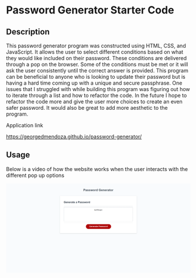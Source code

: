 # Password Generator Starter Code

## Description
This password generator program was constructed using HTML, CSS, and JavaScript. It allows the user to select different conditions based on what they would like included on their password. These conditions are delivered through a pop on the browser. Some of the conditions must be met or it will ask the user consistently until the correct answer is provided. This program can be beneficial to anyone who is looking to update their password but is having a hard time coming up with a unique and secure passphrase. One issues that I struggled with while building this program was figuring out how to iterate through a list and how to refactor the code. In the future I hope to refactor the code more and give the user more choices to create an even safer password. It would also be great to add more aesthetic to the program.

Application link

https://georgedmendoza.github.io/password-generator/

## Usage 

Below is a video of how the website works when the user interacts with the different pop up options

![video](Develop/assets/images/password-gen-screenshot.png)
